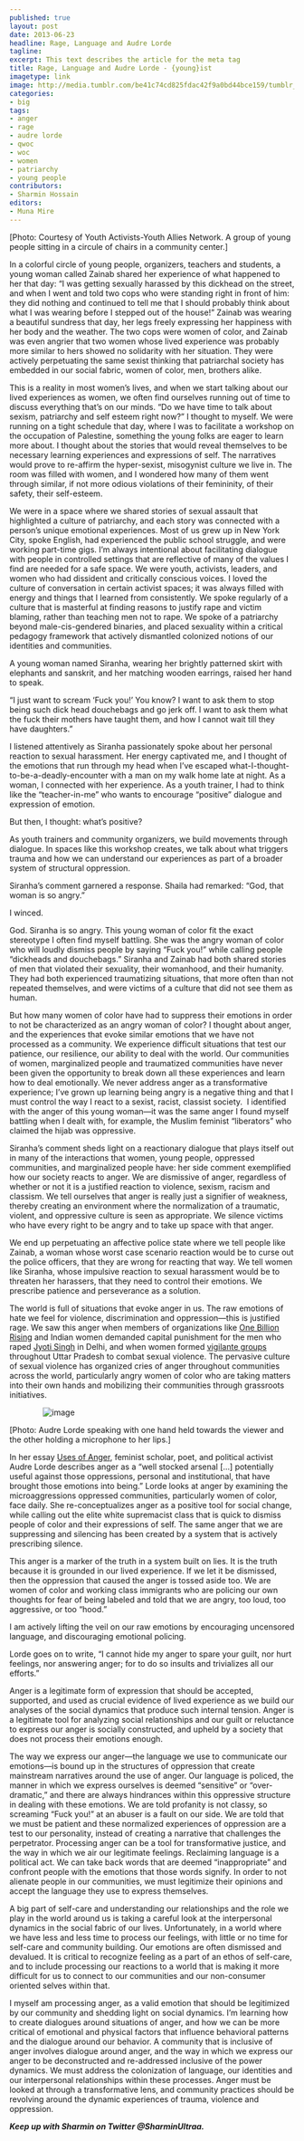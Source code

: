```yaml
---
published: true
layout: post
date: 2013-06-23
headline: Rage, Language and Audre Lorde
tagline: 
excerpt: This text describes the article for the meta tag
title: Rage, Language and Audre Lorde - {young}ist
imagetype: link
image: http://media.tumblr.com/be41c74cd825fdac42f9a0bd44bce159/tumblr_inline_movdfjvseb1qz4rgp.jpg
categories:
- big
tags:
- anger
- rage
- audre lorde
- qwoc
- woc
- women
- patriarchy
- young people
contributors:
- Sharmin Hossain
editors:
- Muna Mire
---
```

<div class='full-text'>
<p class='article-paragraph'>[Photo: Courtesy of Youth Activists-Youth Allies Network. A group of young people sitting in a circule of chairs in a community center.] </p>
<p class='first-paragraph'>In a colorful circle of young people, organizers, teachers and students, a young woman called Zainab shared her experience of what happened to her that day: “I was getting sexually harassed by this dickhead on the street, and when I went and told two cops who were standing right in front of him: they did nothing and continued to tell me that I should probably think about what I was wearing before I stepped out of the house!” Zainab was wearing a beautiful sundress that day, her legs freely expressing her happiness with her body and the weather. The two cops were women of color, and Zainab was even angrier that two women whose lived experience was probably more similar to hers showed no solidarity with her situation. They were actively perpetuating the same sexist thinking that patriarchal society has embedded in our social fabric, women of color, men, brothers alike. </p>
<p class='article-paragraph'>This is a reality in most women’s lives, and when we start talking about our lived experiences as women, we often find ourselves running out of time to discuss everything that’s on our minds. “Do we have time to talk about sexism, patriarchy and self esteem right now?” I thought to myself. We were running on a tight schedule that day, where I was to facilitate a workshop on the occupation of Palestine, something the young folks are eager to learn more about. I thought about the stories that would reveal themselves to be necessary learning experiences and expressions of self. The narratives would prove to re-affirm the hyper-sexist, misogynist culture we live in. The room was filled with women, and I wondered how many of them went through similar, if not more odious violations of their femininity, of their safety, their self-esteem. </p>
<p class='article-paragraph'>We were in a space where we shared stories of sexual assault that highlighted a culture of patriarchy, and each story was connected with a person’s unique emotional experiences. Most of us grew up in New York City, spoke English, had experienced the public school struggle, and were working part-time gigs. I’m always intentional about facilitating dialogue with people in controlled settings that are reflective of many of the values I find are needed for a safe space. We were youth, activists, leaders, and women who had dissident and critically conscious voices. I loved the culture of conversation in certain activist spaces; it was always filled with energy and things that I learned from consistently. We spoke regularly of a culture that is masterful at finding reasons to justify rape and victim blaming, rather than teaching men not to rape. We spoke of a patriarchy beyond male-cis-gendered binaries, and placed sexuality within a critical pedagogy framework that actively dismantled colonized notions of our identities and communities.  </p>
<p class='article-paragraph'>A young woman named Siranha, wearing her brightly patterned skirt with elephants and sanskrit, and her matching wooden earrings, raised her hand to speak. </p>
<p class='article-paragraph'>“I just want to scream ‘Fuck you!’ You know? I want to ask them to stop being such dick head douchebags and go jerk off. I want to ask them what the fuck their mothers have taught them, and how I cannot wait till they have daughters.” </p>
<p class='article-paragraph'>I listened attentively as Siranha passionately spoke about her personal reaction to sexual harassment. Her energy captivated me, and I thought of the emotions that run through my head when I’ve escaped what-I-thought-to-be-a-deadly-encounter with a man on my walk home late at night. As a woman, I connected with her experience. As a youth trainer, I had to think like the “teacher-in-me” who wants to encourage “positive” dialogue and expression of emotion. </p>
<p class='article-paragraph'>But then, I thought: what’s positive?</p>
<p class='article-paragraph'>As youth trainers and community organizers, we build movements through dialogue. In spaces like this workshop creates, we talk about what triggers trauma and how we can understand our experiences as part of a broader system of structural oppression. </p>
<p class='article-paragraph'>Siranha’s comment garnered a response. Shaila had remarked: “God, that woman is so angry.” </p>
<p class='article-paragraph'>I winced. </p>
<p class='article-paragraph'>God. Siranha is so angry. This young woman of color fit the exact stereotype I often find myself battling. She was the angry woman of color who will loudly dismiss people by saying “Fuck you!” while calling people “dickheads and douchebags.” Siranha and Zainab had both shared stories of men that violated their sexuality, their womanhood, and their humanity. They had both experienced traumatizing situations, that more often than not repeated themselves, and were victims of a culture that did not see them as human. </p>
<p class='article-paragraph'>But how many women of color have had to suppress their emotions in order to not be characterized as an angry woman of color? I thought about anger, and the experiences that evoke similar emotions that we have not processed as a community. We experience difficult situations that test our patience, our resilience, our ability to deal with the world. Our communities of women, marginalized people and traumatized communities have never been given the opportunity to break down all these experiences and learn how to deal emotionally. We never address anger as a transformative experience; I’ve grown up learning being angry is a negative thing and that I must control the way I react to a sexist, racist, classist society.  I identified with the anger of this young woman—it was the same anger I found myself battling when I dealt with, for example, the Muslim feminist “liberators” who claimed the hijab was oppressive. </p>
<p class='article-paragraph'>Siranha’s comment sheds light on a reactionary dialogue that plays itself out in many of the interactions that women, young people, oppressed communities, and marginalized people have: her side comment exemplified how our society reacts to anger. We are dismissive of anger, regardless of whether or not it is a justified reaction to violence, sexism, racism and classism. We tell ourselves that anger is really just a signifier of weakness, thereby creating an environment where the normalization of a traumatic, violent, and oppressive culture is seen as appropriate. We silence victims who have every right to be angry and to take up space with that anger.</p>
<p class='article-paragraph'>We end up perpetuating an affective police state where we tell people like Zainab, a woman whose worst case scenario reaction would be to curse out the police officers, that they are wrong for reacting that way. We tell women like Siranha, whose impulsive reaction to sexual harassment would be to threaten her harassers, that they need to control their emotions. We prescribe patience and perseverance as a solution. </p>
<p class='article-paragraph'>The world is full of situations that evoke anger in us. The raw emotions of hate we feel for violence, discrimination and oppression—this is justified rage. We saw this anger when members of organizations like <a href="http://onebillionrising.org/" target="_blank">One Billion Rising</a> and Indian women demanded capital punishment for the men who raped <a href="http://www.policymic.com/articles/22727/jyoti-singh-pandey-gang-rape-victim-dying-declaration-to-doom-perpetrators" target="_blank">Jyoti Singh</a> in Delhi, and when women formed <a href="http://www.youtube.com/watch?v=EXwH-kjSUSs" target="_blank">vigilante groups</a> throughout Uttar Pradesh to combat sexual violence. The pervasive culture of sexual violence has organized cries of anger throughout communities across the world, particularly angry women of color who are taking matters into their own hands and mobilizing their communities through grassroots initiatives. </p>
<p class='article-paragraph'>               <img alt="image" src="http://media.tumblr.com/7bd0665d75ac6207ac14491fdf016e51/tumblr_inline_movcla0NwL1qz4rgp.jpg"/></p>
<p class='article-paragraph'>[Photo: Audre Lorde speaking with one hand held towards the viewer and the other holding a microphone to her lips.]</p>
<p class='article-paragraph'>In her essay <a href="http://www.jstor.org/discover/10.2307/40005441?uid=2&amp;uid=4&amp;sid=21102111224361" target="_blank">Uses of Anger</a>, feminist scholar, poet, and political activist Audre Lorde describes anger as a “well stocked arsenal [&#8230;] potentially useful against those oppressions, personal and institutional, that have brought those emotions into being.” Lorde looks at anger by examining the microaggressions oppressed communities, particularly women of color, face daily. She re-conceptualizes anger as a positive tool for social change, while calling out the elite white supremacist class that is quick to dismiss people of color and their expressions of self. The same anger that we are suppressing and silencing has been created by a system that is actively prescribing silence. </p>
<p class='article-paragraph'>This anger is a marker of the truth in a system built on lies. It is the truth because it is grounded in our lived experience. If we let it be dismissed, then the oppression that caused the anger is tossed aside too. We are women of color and working class immigrants who are policing our own thoughts for fear of being labeled and told that we are angry, too loud, too aggressive, or too “hood.”</p>
<p class='article-paragraph'>I am actively lifting the veil on our raw emotions by encouraging uncensored language, and discouraging emotional policing. </p>
<p class='article-paragraph'>Lorde goes on to write, “I cannot hide my anger to spare your guilt, nor hurt feelings, nor answering anger; for to do so insults and trivializes all our efforts.” </p>
<p class='article-paragraph'>Anger is a legitimate form of expression that should be accepted, supported, and used as crucial evidence of lived experience as we build our analyses of the social dynamics that produce such internal tension. Anger is a legitimate tool for analyzing social relationships and our guilt or reluctance to express our anger is socially constructed, and upheld by a society that does not process their emotions enough.</p>
<p class='article-paragraph'>The way we express our anger—the language we use to communicate our emotions—is bound up in the structures of oppression that create mainstream narratives around the use of anger. Our language is policed, the manner in which we express ourselves is deemed “sensitive” or “over-dramatic,” and there are always hindrances within this oppressive structure in dealing with these emotions. We are told profanity is not classy, so screaming “Fuck you!” at an abuser is a fault on our side. We are told that we must be patient and these normalized experiences of oppression are a test to our personality, instead of creating a narrative that challenges the perpetrator. Processing anger can be a tool for transformative justice, and the way in which we air our legitimate feelings. Reclaiming language is a political act. We can take back words that are deemed “inappropriate” and confront people with the emotions that those words signify. In order to not alienate people in our communities, we must legitimize their opinions and accept the language they use to express themselves. </p>
<p class='article-paragraph'>A big part of self-care and understanding our relationships and the role we play in the world around us is taking a careful look at the interpersonal dynamics in the social fabric of our lives. Unfortunately, in a world where we have less and less time to process our feelings, with little or no time for self-care and community building. Our emotions are often dismissed and devalued. It is critical to recognize feeling as a part of an ethos of self-care, and to include processing our reactions to a world that is making it more difficult for us to connect to our communities and our non-consumer oriented selves within that.</p>
<p class='article-paragraph'>I myself am processing anger, as a valid emotion that should be legitimized by our community and shedding light on social dynamics. I’m learning how to create dialogues around situations of anger, and how we can be more critical of emotional and physical factors that influence behavioral patterns and the dialogue around our behavior. A community that is inclusive of anger involves dialogue around anger, and the way in which we express our anger to be deconstructed and re-addressed inclusive of the power dynamics. We must address the colonization of language, our identities and our interpersonal relationships within these processes. Anger must be looked at through a transformative lens, and community practices should be revolving around the dynamic experiences of trauma, violence and oppression. </p>
<p class='article-paragraph'><strong><em>Keep up with Sharmin on Twitter @SharminUltraa.</em></strong></p>
<p class='last article-paragraph'><em> </em></p>
</div>